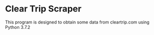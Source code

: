 # Clear Trip Scraper
This program is designed to obtain some data from cleartrip.com using Python 3.7.2

